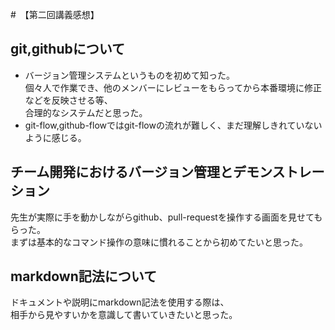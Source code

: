 #　【第二回講義感想】　

## git,githubについて 

* バージョン管理システムというものを初めて知った。  
個々人で作業でき、他のメンバーにレビューをもらってから本番環境に修正などを反映させる等、  
合理的なシステムだと思った。  
* git-flow,github-flowではgit-flowの流れが難しく、まだ理解しきれていないように感じる。

## チーム開発におけるバージョン管理とデモンストレーション

先生が実際に手を動かしながらgithub、pull-requestを操作する画面を見せてもらった。  
まずは基本的なコマンド操作の意味に慣れることから初めてたいと思った。

## markdown記法について

ドキュメントや説明にmarkdown記法を使用する際は、  
相手から見やすいかを意識して書いていきたいと思った。